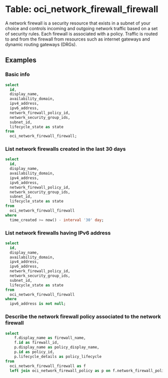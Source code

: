 # Table: oci_network_firewall_firewall

A network firewall is a security resource that exists in a subnet of your choice and controls incoming and outgoing network traffic based on a set of security rules. Each firewall is associated with a policy. Traffic is routed to and from the firewall from resources such as internet gateways and dynamic routing gateways (DRGs).

## Examples

### Basic info

```sql
select
  id,
  display_name,
  availability_domain,
  ipv4_address,
  ipv6_address,
  network_firewall_policy_id,
  network_security_group_ids,
  subnet_id,
  lifecycle_state as state
from
  oci_network_firewall_firewall;
```

### List network firewalls created in the last 30 days

```sql
select
  id,
  display_name,
  availability_domain,
  ipv4_address,
  ipv6_address,
  network_firewall_policy_id,
  network_security_group_ids,
  subnet_id,
  lifecycle_state as state
from
  oci_network_firewall_firewall
where
  time_created >= now() - interval '30' day;
```

### List network firewalls having IPv6 address

```sql
select
  id,
  display_name,
  availability_domain,
  ipv4_address,
  ipv6_address,
  network_firewall_policy_id,
  network_security_group_ids,
  subnet_id,
  lifecycle_state as state
from
  oci_network_firewall_firewall
where
  ipv6_address is not null;
```

### Describe the network firewall policy associated to the network firewall

```sql
select
    f.display_name as firewall_name,
    f.id as firewall_id,
    p.display_name as policy_display_name,
    p.id as policy_id,
    p.lifecycle_details as policy_lifecycle
from
  oci_network_firewall_firewall as f
  left join oci_network_firewall_policy as p on f.network_firewall_policy_id = p.id;
```

